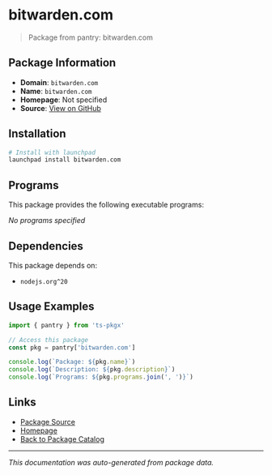 # bitwarden.com

> Package from pantry: bitwarden.com

## Package Information

- **Domain**: `bitwarden.com`
- **Name**: `bitwarden.com`
- **Homepage**: Not specified
- **Source**: [View on GitHub](https://github.com/pkgxdev/pantry/tree/main/projects/bitwarden.com/package.yml)

## Installation

```bash
# Install with launchpad
launchpad install bitwarden.com
```

## Programs

This package provides the following executable programs:

*No programs specified*

## Dependencies

This package depends on:

- `nodejs.org^20`

## Usage Examples

```typescript
import { pantry } from 'ts-pkgx'

// Access this package
const pkg = pantry['bitwarden.com']

console.log(`Package: ${pkg.name}`)
console.log(`Description: ${pkg.description}`)
console.log(`Programs: ${pkg.programs.join(', ')}`)
```

## Links

- [Package Source](https://github.com/pkgxdev/pantry/tree/main/projects/bitwarden.com/package.yml)
- [Homepage](#)
- [Back to Package Catalog](../../package-catalog.md)

---

*This documentation was auto-generated from package data.*

